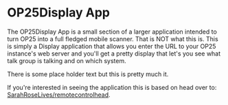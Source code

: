 # OP25Display App

The OP25Display App is a small section of a larger application intended to turn OP25 into a full fledged mobile scanner. That is NOT what this is. This is simply a Display application that allows you enter the URL to your OP25 instance's web server and you'll get a pretty display that let's you see what talk group is talking and on which system.

There is some place holder text but this is pretty much it.

If you're interested in seeing the application this is based on head over to: [SarahRoseLives/remotecontrolhead](https://github.com/SarahRoseLives/remotecontrolhead).

